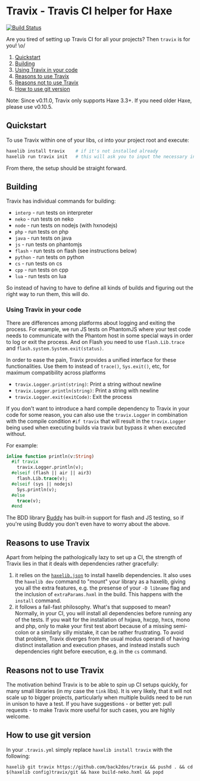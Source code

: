 # Travix - Travis CI helper for Haxe
[![Build Status](https://travis-ci.org/back2dos/travix.svg?branch=master)](https://travis-ci.org/back2dos/travix)

Are you tired of setting up Travis CI for all your projects? Then `travix` is for you! \o/

1. [Quickstart](#quickstart)
1. [Building](#building)
1. [Using Travix in your code](#using-travix-in-your-code)
1. [Reasons to use Travix](#reasons-to-use-travix)
1. [Reasons not to use Travix](#reasons-not-to-use-travix)
1. [How to use git version](#how-to-use-git-version)

Note: Since v0.11.0, Travix only supports Haxe 3.3+. If you need older Haxe, please use v0.10.5.


## Quickstart

To use Travix within one of your libs, `cd` into your project root and execute:

```bash
haxelib install travix    # if it's not installed already
haxelib run travix init   # this will ask you to input the necessary information and create a .travis.yml file
```

From there, the setup should be straight forward.


## Building

Travix has individual commands for building:

- `interp` - run tests on interpreter
- `neko` - run tests on neko
- `node` - run tests on nodejs (with hxnodejs)
- `php` - run tests on php
- `java` - run tests on java
- `js` - run tests on phantomjs
- `flash` - run tests on flash (see instructions below)
- `python` - run tests on python
- `cs` - run tests on cs
- `cpp` - run tests on cpp
- `lua` - run tests on lua

So instead of having to have to define all kinds of builds and figuring out the right way to run them, this will do.


### Using Travix in your code

There are differences among platforms about logging and exiting the process.
For example, we run JS tests on PhantomJS where your test code needs to communicate
with the Phantom host in some special ways in order to log or exit the process.
And on Flash you need to use `flash.Lib.trace` and `flash.system.System.exit(status)`.

In order to ease the pain, Travix provides a unified interface for these functionalities.
Use them to instead of `trace()`, `Sys.exit()`, etc, for maximum compatibility across platforms

- `travix.Logger.print(string)`: Print a string without newline
- `travix.Logger.println(string)`: Print a string with newline
- `travix.Logger.exit(exitCode)`: Exit the process

If you don't want to introduce a hard compile dependency to Travix in your code for some reason, you can also use the `travix.Logger`
in combination with the compile condition `#if travix` that will result in the `travix.Logger` being used when executing builds via
travix but bypass it when executed without.

For example:

```haxe
inline function println(v:String)
  #if travix
    travix.Logger.println(v);
  #elseif (flash || air || air3)
    flash.Lib.trace(v);
  #elseif (sys || nodejs)
    Sys.println(v);
  #else
    trace(v);
  #end
```

The BDD library [Buddy](https://github.com/ciscoheat/buddy) has built-in support for flash and JS testing, so if you're using Buddy you don't even have to worry about the above.


## Reasons to use Travix

Apart from helping the pathologically lazy to set up a CI, the strength of Travix lies in that it deals with dependencies rather gracefully:
  
1. it relies on the [`haxelib.json`](http://lib.haxe.org/documentation/creating-a-haxelib-package/) to install haxelib dependencies. It also uses the `haxelib dev` command to "mount" your library as a haxelib, giving you all the extra features, e.g. the presense of your `-D libname` flag and the inclusion of `extraParams.hxml` in the build. This happens with the `install` command.
2. it follows a fail-fast philosophy. What's that supposed to mean? Normally, in your CI, you will install all dependencies before running any of the tests. If you wait for the installation of hxjava, hxcpp, hxcs, mono and php, only to make your first test abort because of a missing semi-colon or a similarly silly mistake, it can be rather frustrating. To avoid that problem, Travix diverges from the usual modus operandi of having distinct installation and execution phases, and instead installs such dependencies right before execution, e.g. in the `cs` command.


## Reasons not to use Travix

The motivation behind Travix is to be able to spin up CI setups quickly, for many small libraries (in my case the `tink` libs). It is very likely, that it will not scale up to bigger projects, particularly when multiple builds need to be run in unison to have a test. If you have suggestions - or better yet: pull requests - to make Travix more useful for such cases, you are highly welcome.


## How to use git version

In your `.travis.yml` simply replace `haxelib install travix` with the following:

```
haxelib git travix https://github.com/back2dos/travix && pushd . && cd $(haxelib config)travix/git && haxe build-neko.hxml && popd
```
